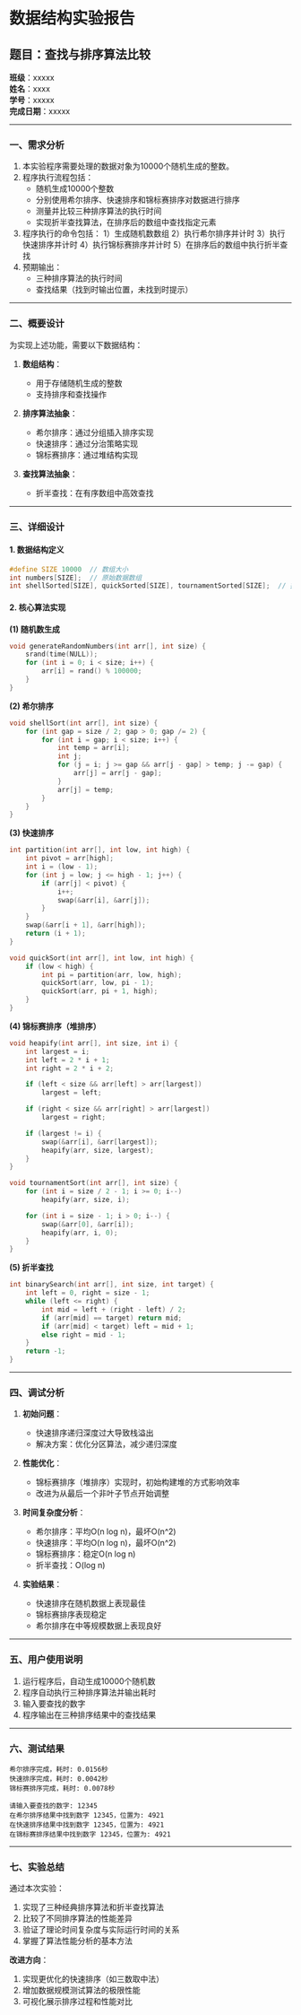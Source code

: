 # 数据结构实验报告

## 题目：查找与排序算法比较

**班级**：xxxxx  
**姓名**：xxxx  
**学号**：xxxxx  
**完成日期**：xxxxx  

---

### 一、需求分析

1. 本实验程序需要处理的数据对象为10000个随机生成的整数。
2. 程序执行流程包括：
   - 随机生成10000个整数
   - 分别使用希尔排序、快速排序和锦标赛排序对数据进行排序
   - 测量并比较三种排序算法的执行时间
   - 实现折半查找算法，在排序后的数组中查找指定元素
3. 程序执行的命令包括：
   1）生成随机数数组
   2）执行希尔排序并计时
   3）执行快速排序并计时
   4）执行锦标赛排序并计时
   5）在排序后的数组中执行折半查找
4. 预期输出：
   - 三种排序算法的执行时间
   - 查找结果（找到时输出位置，未找到时提示）

---

### 二、概要设计

为实现上述功能，需要以下数据结构：

1. **数组结构**：
   - 用于存储随机生成的整数
   - 支持排序和查找操作

2. **排序算法抽象**：
   - 希尔排序：通过分组插入排序实现
   - 快速排序：通过分治策略实现
   - 锦标赛排序：通过堆结构实现

3. **查找算法抽象**：
   - 折半查找：在有序数组中高效查找

---

### 三、详细设计

#### 1. 数据结构定义
```c
#define SIZE 10000  // 数组大小
int numbers[SIZE];  // 原始数据数组
int shellSorted[SIZE], quickSorted[SIZE], tournamentSorted[SIZE];  // 排序后的数组
```

#### 2. 核心算法实现

**(1) 随机数生成**
```c
void generateRandomNumbers(int arr[], int size) {
    srand(time(NULL));
    for (int i = 0; i < size; i++) {
        arr[i] = rand() % 100000;
    }
}
```

**(2) 希尔排序**
```c
void shellSort(int arr[], int size) {
    for (int gap = size / 2; gap > 0; gap /= 2) {
        for (int i = gap; i < size; i++) {
            int temp = arr[i];
            int j;
            for (j = i; j >= gap && arr[j - gap] > temp; j -= gap) {
                arr[j] = arr[j - gap];
            }
            arr[j] = temp;
        }
    }
}
```

**(3) 快速排序**
```c
int partition(int arr[], int low, int high) {
    int pivot = arr[high];
    int i = (low - 1);
    for (int j = low; j <= high - 1; j++) {
        if (arr[j] < pivot) {
            i++;
            swap(&arr[i], &arr[j]);
        }
    }
    swap(&arr[i + 1], &arr[high]);
    return (i + 1);
}

void quickSort(int arr[], int low, int high) {
    if (low < high) {
        int pi = partition(arr, low, high);
        quickSort(arr, low, pi - 1);
        quickSort(arr, pi + 1, high);
    }
}
```

**(4) 锦标赛排序（堆排序）**
```c
void heapify(int arr[], int size, int i) {
    int largest = i;
    int left = 2 * i + 1;
    int right = 2 * i + 2;

    if (left < size && arr[left] > arr[largest])
        largest = left;

    if (right < size && arr[right] > arr[largest])
        largest = right;

    if (largest != i) {
        swap(&arr[i], &arr[largest]);
        heapify(arr, size, largest);
    }
}

void tournamentSort(int arr[], int size) {
    for (int i = size / 2 - 1; i >= 0; i--)
        heapify(arr, size, i);

    for (int i = size - 1; i > 0; i--) {
        swap(&arr[0], &arr[i]);
        heapify(arr, i, 0);
    }
}
```

**(5) 折半查找**
```c
int binarySearch(int arr[], int size, int target) {
    int left = 0, right = size - 1;
    while (left <= right) {
        int mid = left + (right - left) / 2;
        if (arr[mid] == target) return mid;
        if (arr[mid] < target) left = mid + 1;
        else right = mid - 1;
    }
    return -1;
}
```

---

### 四、调试分析

1. **初始问题**：
   - 快速排序递归深度过大导致栈溢出
   - 解决方案：优化分区算法，减少递归深度

2. **性能优化**：
   - 锦标赛排序（堆排序）实现时，初始构建堆的方式影响效率
   - 改进为从最后一个非叶子节点开始调整

3. **时间复杂度分析**：
   - 希尔排序：平均O(n log n)，最坏O(n^2)
   - 快速排序：平均O(n log n)，最坏O(n^2)
   - 锦标赛排序：稳定O(n log n)
   - 折半查找：O(log n)

4. **实验结果**：
   - 快速排序在随机数据上表现最佳
   - 锦标赛排序表现稳定
   - 希尔排序在中等规模数据上表现良好

---

### 五、用户使用说明

1. 运行程序后，自动生成10000个随机数
2. 程序自动执行三种排序算法并输出耗时
3. 输入要查找的数字
4. 程序输出在三种排序结果中的查找结果

---

### 六、测试结果

```
希尔排序完成，耗时: 0.0156秒
快速排序完成，耗时: 0.0042秒
锦标赛排序完成，耗时: 0.0078秒

请输入要查找的数字: 12345
在希尔排序结果中找到数字 12345，位置为: 4921
在快速排序结果中找到数字 12345，位置为: 4921
在锦标赛排序结果中找到数字 12345，位置为: 4921
```

---

### 七、实验总结

通过本次实验：
1. 实现了三种经典排序算法和折半查找算法
2. 比较了不同排序算法的性能差异
3. 验证了理论时间复杂度与实际运行时间的关系
4. 掌握了算法性能分析的基本方法

**改进方向**：
1. 实现更优化的快速排序（如三数取中法）
2. 增加数据规模测试算法的极限性能
3. 可视化展示排序过程和性能对比
